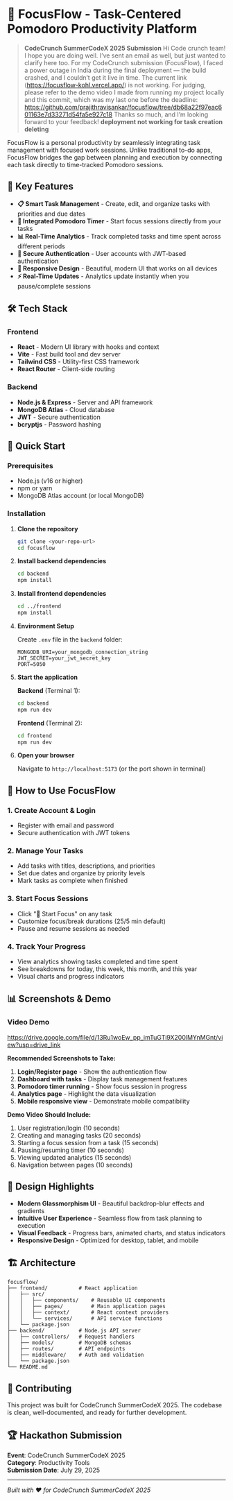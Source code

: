 # 🚀 FocusFlow - Task-Centered Pomodoro Productivity Platform

>
> **CodeCrunch SummerCodeX 2025 Submission**
> Hi Code crunch team! I hope you are doing well. I’ve sent an email as well, but just wanted to clarify here too. For my CodeCrunch submission (FocusFlow), I faced a power outage in India during the final deployment — the build crashed, and I couldn’t get it live in time. The current link (https://focusflow-kohl.vercel.app/) is not working. For judging, please refer to the demo video I made from running my project locally and this commit, which was my last one before the deadline:
https://github.com/prajithravisankar/focusflow/tree/db68a22f97eac601163e7d33271d54fa5e927c18
Thanks so much, and I’m looking forward to your feedback!
**deployment not working for task creation deleting**

FocusFlow is a personal productivity by seamlessly integrating task management with focused work sessions. Unlike traditional to-do apps, FocusFlow bridges the gap between planning and execution by connecting each task directly to time-tracked Pomodoro sessions.

## 🎯 **Key Features**

- **📋 Smart Task Management** - Create, edit, and organize tasks with priorities and due dates
- **🍅 Integrated Pomodoro Timer** - Start focus sessions directly from your tasks
- **📊 Real-Time Analytics** - Track completed tasks and time spent across different periods
- **🔐 Secure Authentication** - User accounts with JWT-based authentication
- **📱 Responsive Design** - Beautiful, modern UI that works on all devices
- **⚡ Real-Time Updates** - Analytics update instantly when you pause/complete sessions

## 🛠️ **Tech Stack**

### Frontend
- **React** - Modern UI library with hooks and context
- **Vite** - Fast build tool and dev server
- **Tailwind CSS** - Utility-first CSS framework
- **React Router** - Client-side routing

### Backend
- **Node.js & Express** - Server and API framework
- **MongoDB Atlas** - Cloud database
- **JWT** - Secure authentication
- **bcryptjs** - Password hashing

## 🚀 **Quick Start**

### Prerequisites
- Node.js (v16 or higher)
- npm or yarn
- MongoDB Atlas account (or local MongoDB)

### Installation

1. **Clone the repository**
   ```bash
   git clone <your-repo-url>
   cd focusflow
   ```

2. **Install backend dependencies**
   ```bash
   cd backend
   npm install
   ```

3. **Install frontend dependencies**
   ```bash
   cd ../frontend
   npm install
   ```

4. **Environment Setup**
   
   Create `.env` file in the `backend` folder:
   ```env
   MONGODB_URI=your_mongodb_connection_string
   JWT_SECRET=your_jwt_secret_key
   PORT=5050
   ```

5. **Start the application**
   
   **Backend** (Terminal 1):
   ```bash
   cd backend
   npm run dev
   ```
   
   **Frontend** (Terminal 2):
   ```bash
   cd frontend
   npm run dev
   ```

6. **Open your browser**
   
   Navigate to `http://localhost:5173` (or the port shown in terminal)

## 📱 **How to Use FocusFlow**

### 1. **Create Account & Login**
- Register with email and password
- Secure authentication with JWT tokens

### 2. **Manage Your Tasks**
- Add tasks with titles, descriptions, and priorities
- Set due dates and organize by priority levels
- Mark tasks as complete when finished

### 3. **Start Focus Sessions**
- Click "🍅 Start Focus" on any task
- Customize focus/break durations (25/5 min default)
- Pause and resume sessions as needed

### 4. **Track Your Progress**
- View analytics showing tasks completed and time spent
- See breakdowns for today, this week, this month, and this year
- Visual charts and progress indicators

## 📊 **Screenshots & Demo**

### **Video Demo**
https://drive.google.com/file/d/13Ru1woEw_pp_imTuGTi9X200lMYnMGnt/view?usp=drive_link

**Recommended Screenshots to Take:**
1. **Login/Register page** - Show the authentication flow
2. **Dashboard with tasks** - Display task management features
3. **Pomodoro timer running** - Show focus session in progress
4. **Analytics page** - Highlight the data visualization
5. **Mobile responsive view** - Demonstrate mobile compatibility

**Demo Video Should Include:**
1. User registration/login (10 seconds)
2. Creating and managing tasks (20 seconds)
3. Starting a focus session from a task (15 seconds)
4. Pausing/resuming timer (10 seconds)
5. Viewing updated analytics (15 seconds)
6. Navigation between pages (10 seconds)

## 🎨 **Design Highlights**

- **Modern Glassmorphism UI** - Beautiful backdrop-blur effects and gradients
- **Intuitive User Experience** - Seamless flow from task planning to execution
- **Visual Feedback** - Progress bars, animated charts, and status indicators
- **Responsive Design** - Optimized for desktop, tablet, and mobile

## 🏗️ **Architecture**

```
focusflow/
├── frontend/          # React application
│   ├── src/
│   │   ├── components/    # Reusable UI components
│   │   ├── pages/         # Main application pages
│   │   ├── context/       # React context providers
│   │   └── services/      # API service functions
│   └── package.json
├── backend/           # Node.js API server
│   ├── controllers/   # Request handlers
│   ├── models/        # MongoDB schemas
│   ├── routes/        # API endpoints
│   ├── middleware/    # Auth and validation
│   └── package.json
└── README.md
```


## 🤝 **Contributing**

This project was built for CodeCrunch SummerCodeX 2025. The codebase is clean, well-documented, and ready for further development.


## 🏆 **Hackathon Submission**

**Event**: CodeCrunch SummerCodeX 2025  
**Category**: Productivity Tools  
**Submission Date**: July 29, 2025

---

*Built with ❤️ for CodeCrunch SummerCodeX 2025*
